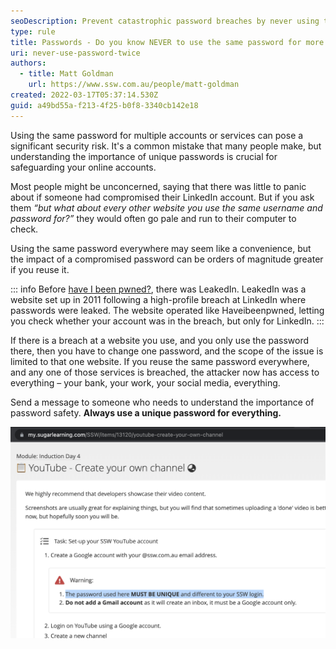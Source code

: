 ```yaml
---
seoDescription: Prevent catastrophic password breaches by never using the same password twice, securing all your online accounts and services.
type: rule
title: Passwords - Do you know NEVER to use the same password for more than one account/service?
uri: never-use-password-twice
authors:
  - title: Matt Goldman
    url: https://www.ssw.com.au/people/matt-goldman
created: 2022-03-17T05:37:14.530Z
guid: a49bd55a-f213-4f25-b0f8-3340cb142e18
---
```


Using the same password for multiple accounts or services can pose a significant security risk. It's a common mistake that many people make, but understanding the importance of unique passwords is crucial for safeguarding your online accounts.

Most people might be unconcerned, saying that there was little to panic about if someone had compromised their LinkedIn account. But if you ask them _“but what about every other website you use the same username and password for?”_ they would often go pale and run to their computer to check.

Using the same password everywhere may seem like a convenience, but the impact of a compromised password can be orders of magnitude greater if you reuse it.

<!--endintro-->

::: info
Before [have I been pwned?](https://haveibeenpwned.com), there was LeakedIn. LeakedIn was a website set up in 2011 following a high-profile breach at LinkedIn where passwords were leaked. The website operated like Haveibeenpwned, letting you check whether your account was in the breach, but only for LinkedIn.
:::

If there is a breach at a website you use, and you only use the password there, then you have to change one password, and the scope of the issue is limited to that one website. If you reuse the same password everywhere, and any one of those services is breached, the attacker now has access to everything – your bank, your work, your social media, everything.

Send a message to someone who needs to understand the importance of password safety. **Always use a unique password for everything.**

![Figure: SugarLearning reinforces to never use the same password twice](sugarlearning-unique-passwords.png)
